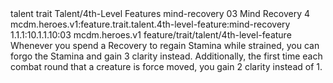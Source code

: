 <ability>
  <metadata>
    <class>talent</class>
    <feature_type>trait</feature_type>
    <file_dpath>Talent/4th-Level Features</file_dpath>
    <item_id>mind-recovery</item_id>
    <item_index>03</item_index>
    <item_name>Mind Recovery</item_name>
    <level>4</level>
    <scc>mcdm.heroes.v1:feature.trait.talent.4th-level-feature:mind-recovery</scc>
    <scdc>1.1.1:10.1.1.10:03</scdc>
    <source>mcdm.heroes.v1</source>
    <type>feature/trait/talent/4th-level-feature</type>
  </metadata>
  <effects>
    <effect type="mundane">Whenever you spend a Recovery to regain Stamina while strained, you can forgo the Stamina and gain 3 clarity instead.
Additionally, the first time each combat round that a creature is force moved, you gain 2 clarity instead of 1.</effect>
  </effects>
</ability>
